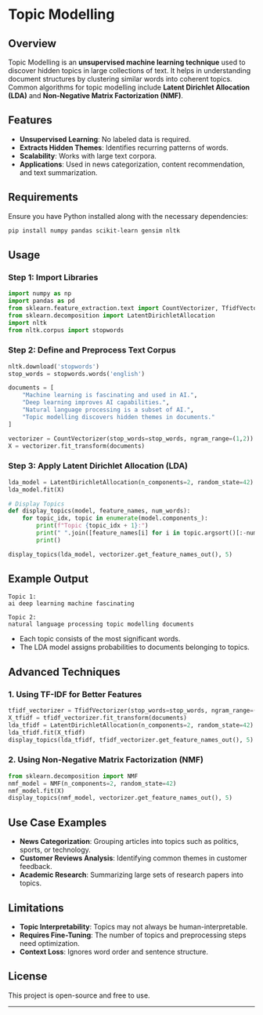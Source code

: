# Topic Modelling

## Overview
Topic Modelling is an **unsupervised machine learning technique** used to discover hidden topics in large collections of text. It helps in understanding document structures by clustering similar words into coherent topics. Common algorithms for topic modelling include **Latent Dirichlet Allocation (LDA)** and **Non-Negative Matrix Factorization (NMF)**.

## Features
- **Unsupervised Learning**: No labeled data is required.
- **Extracts Hidden Themes**: Identifies recurring patterns of words.
- **Scalability**: Works with large text corpora.
- **Applications**: Used in news categorization, content recommendation, and text summarization.

## Requirements
Ensure you have Python installed along with the necessary dependencies:
```sh
pip install numpy pandas scikit-learn gensim nltk
```

## Usage
### **Step 1: Import Libraries**
```python
import numpy as np
import pandas as pd
from sklearn.feature_extraction.text import CountVectorizer, TfidfVectorizer
from sklearn.decomposition import LatentDirichletAllocation
import nltk
from nltk.corpus import stopwords
```

### **Step 2: Define and Preprocess Text Corpus**
```python
nltk.download('stopwords')
stop_words = stopwords.words('english')

documents = [
    "Machine learning is fascinating and used in AI.",
    "Deep learning improves AI capabilities.",
    "Natural language processing is a subset of AI.",
    "Topic modelling discovers hidden themes in documents."
]

vectorizer = CountVectorizer(stop_words=stop_words, ngram_range=(1,2))
X = vectorizer.fit_transform(documents)
```

### **Step 3: Apply Latent Dirichlet Allocation (LDA)**
```python
lda_model = LatentDirichletAllocation(n_components=2, random_state=42)
lda_model.fit(X)

# Display Topics
def display_topics(model, feature_names, num_words):
    for topic_idx, topic in enumerate(model.components_):
        print(f"Topic {topic_idx + 1}:")
        print(" ".join([feature_names[i] for i in topic.argsort()[:-num_words - 1:-1]]))
        print()

display_topics(lda_model, vectorizer.get_feature_names_out(), 5)
```

## Example Output
```
Topic 1:
ai deep learning machine fascinating

Topic 2:
natural language processing topic modelling documents
```
- Each topic consists of the most significant words.
- The LDA model assigns probabilities to documents belonging to topics.

## Advanced Techniques
### **1. Using TF-IDF for Better Features**
```python
tfidf_vectorizer = TfidfVectorizer(stop_words=stop_words, ngram_range=(1,2))
X_tfidf = tfidf_vectorizer.fit_transform(documents)
lda_tfidf = LatentDirichletAllocation(n_components=2, random_state=42)
lda_tfidf.fit(X_tfidf)
display_topics(lda_tfidf, tfidf_vectorizer.get_feature_names_out(), 5)
```

### **2. Using Non-Negative Matrix Factorization (NMF)**
```python
from sklearn.decomposition import NMF
nmf_model = NMF(n_components=2, random_state=42)
nmf_model.fit(X)
display_topics(nmf_model, vectorizer.get_feature_names_out(), 5)
```

## Use Case Examples
- **News Categorization**: Grouping articles into topics such as politics, sports, or technology.
- **Customer Reviews Analysis**: Identifying common themes in customer feedback.
- **Academic Research**: Summarizing large sets of research papers into topics.

## Limitations
- **Topic Interpretability**: Topics may not always be human-interpretable.
- **Requires Fine-Tuning**: The number of topics and preprocessing steps need optimization.
- **Context Loss**: Ignores word order and sentence structure.

## License
This project is open-source and free to use.

---


